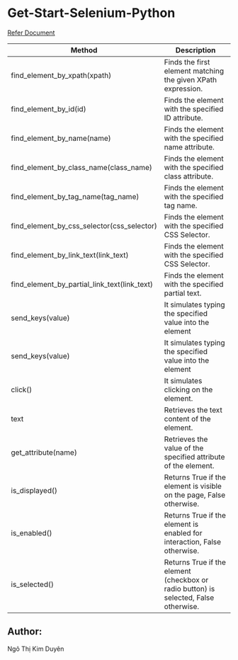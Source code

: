 # Get-Start-Selenium-Python
[Refer Document](https://www.selenium.dev/documentation/webdriver/)

| Method                                     | Description                                                                        |
|--------------------------------------------|------------------------------------------------------------------------------------|
|find_element_by_xpath(xpath)                |Finds the first element matching the given XPath expression.                        |
|find_element_by_id(id)                      |Finds the element with the specified ID attribute.                                  |
|find_element_by_name(name)                  |Finds the element with the specified name attribute.                                |
|find_element_by_class_name(class_name)      |Finds the element with the specified class attribute.                               |
|find_element_by_tag_name(tag_name)          |Finds the element with the specified tag name.                                      |
|find_element_by_css_selector(css_selector)  |Finds the element with the specified CSS Selector.                                  |
|find_element_by_link_text(link_text)        |Finds the element with the specified CSS Selector.                                  |
|find_element_by_partial_link_text(link_text)|Finds the element with the specified partial text.                                  |
|send_keys(value)                            |It simulates typing the specified value into the element                            |
|send_keys(value)                            |It simulates typing the specified value into the element                            |
|click()                                     |It simulates clicking on the element.                                               |
|text                                        |Retrieves the text content of the element.                                          |
|get_attribute(name)                         |Retrieves the value of the specified attribute of the element.                      |
|is_displayed()                              |Returns True if the element is visible on the page, False otherwise.                |
|is_enabled()                                |Returns True if the element is enabled for interaction, False otherwise.            |
|is_selected()                               |Returns True if the element (checkbox or radio button) is selected, False otherwise.|

## Author:
Ngô Thị Kim Duyên
